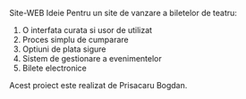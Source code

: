 Site-WEB Ideie
Pentru un site de vanzare a biletelor de teatru:
1. O interfata curata si usor de utilizat
2. Proces simplu de cumparare
3. Optiuni de plata sigure
4. Sistem de gestionare a evenimentelor
5. Bilete electronice

Acest proiect este realizat de Prisacaru Bogdan.
